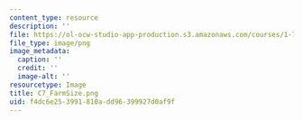 ```yaml
---
content_type: resource
description: ''
file: https://ol-ocw-studio-app-production.s3.amazonaws.com/courses/1-74-land-water-food-and-climate-fall-2020/f4dc6e253991810add96399927d0af9f_C7_FarmSize.png
file_type: image/png
image_metadata:
  caption: ''
  credit: ''
  image-alt: ''
resourcetype: Image
title: C7_FarmSize.png
uid: f4dc6e25-3991-810a-dd96-399927d0af9f
---
```


